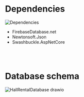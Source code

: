 # Dependencies
![Dependencies](https://github.com/CSharpTeoMan911/HallRentalSystem/assets/87245086/22ed47df-5e08-4aca-a8cd-49068a20db92)
* FirebaseDatabase.net
* Newtonsoft.Json
* Swashbuckle.AspNetCore

<br/>
<br/>

# Database schema
![HallRentalDatabase drawio](https://github.com/CSharpTeoMan911/HallRentalSystem/assets/87245086/baa46f94-9be6-4497-ad3e-fe1c53a7c140)
